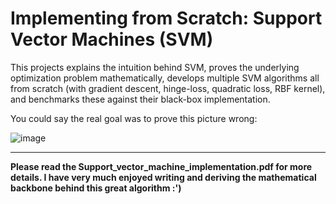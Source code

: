 # Implementing from Scratch: Support Vector Machines (SVM)

This projects explains the intuition behind SVM, proves the underlying optimization problem mathematically, develops multiple SVM algorithms all from scratch (with gradient descent, hinge-loss, quadratic loss, RBF kernel), and benchmarks these against their black-box implementation.

You could say the real goal was to prove this picture wrong: 

![image](https://github.com/obatbayar1/Support_Vector_Machines/assets/136912472/75d7c1f8-94e3-4c64-8602-70f60213be2f)

---
**Please read the Support_vector_machine_implementation.pdf for more details. I have very much enjoyed writing and deriving the mathematical backbone behind this great algorithm :')**
